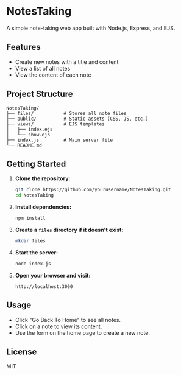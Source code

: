 # NotesTaking

A simple note-taking web app built with Node.js, Express, and EJS.

## Features

- Create new notes with a title and content
- View a list of all notes
- View the content of each note

## Project Structure

```
NotesTaking/
├── files/           # Stores all note files
├── public/          # Static assets (CSS, JS, etc.)
├── views/           # EJS templates
│   ├── index.ejs
│   └── show.ejs
├── index.js         # Main server file
└── README.md
```

## Getting Started

1. **Clone the repository:**
   ```sh
   git clone https://github.com/yourusername/NotesTaking.git
   cd NotesTaking
   ```

2. **Install dependencies:**
   ```sh
   npm install
   ```

3. **Create a `files` directory if it doesn't exist:**
   ```sh
   mkdir files
   ```

4. **Start the server:**
   ```sh
   node index.js
   ```

5. **Open your browser and visit:**
   ```
   http://localhost:3000
   ```

## Usage

- Click "Go Back To Home" to see all notes.
- Click on a note to view its content.
- Use the form on the home page to create a new note.

## License

MIT
